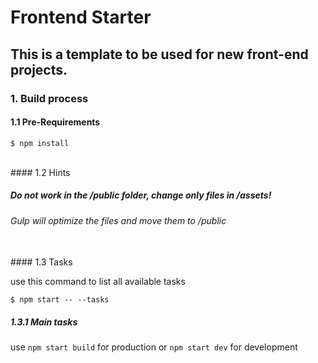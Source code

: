 # Frontend Starter

## This is a template to be used for new front-end projects.

### 1. Build process

#### 1.1 Pre-Requirements

```
$ npm install
```

<br>
#### 1.2 Hints

##### Do not work in the /public folder, change only files in /assets!
###### Gulp will optimize the files and move them to /public

<br>
#### 1.3 Tasks

use this command to list all available tasks

```
$ npm start -- --tasks
```

##### 1.3.1 Main tasks

use `npm start build` for production or `npm start dev` for development